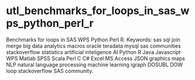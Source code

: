 # utl_benchmarks_for_loops_in_sas_wps_python_perl_r
Benchmarks for loops in SAS WPS Python Perl R.  Keywords: sas sql join merge big data analytics macros oracle teradata mysql sas communities stackoverflow statistics artificial inteligence AI Python R Java Javascript WPS Matlab SPSS Scala Perl C C# Excel MS Access JSON graphics maps NLP natural language processing machine learning igraph DOSUBL DOW loop stackoverflow SAS community.
